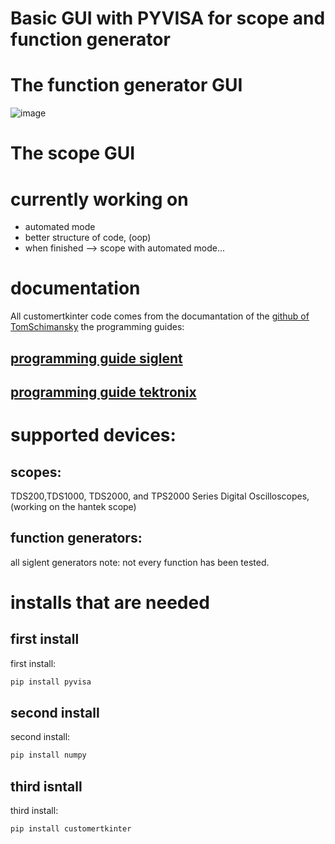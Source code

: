 # Basic GUI with PYVISA for scope and function generator
# The function generator GUI
![image](https://github.com/basktanios/PYVISA_SIGLENT/assets/108866346/6659647c-a9b3-4b3d-a9be-a50931a64af1)



# The scope GUI


# currently working on 
- automated mode
- better structure of code, (oop)
- when finished --> scope with automated mode...

# documentation
All customertkinter code comes from the documantation of the [github of TomSchimansky](https://github.com/TomSchimansky/CustomTkinter)
the programming guides:
## [programming guide siglent](https://siglentna.com/USA_website_2014/Documents/Program_Material/SDG_ProgrammingGuide_PG_E03B.pdf)
## [programming guide tektronix](https://www.tek.com/en/oscilloscope/tds1000-manual)

# supported devices:
## scopes:
TDS200,TDS1000, TDS2000, and TPS2000 Series Digital Oscilloscopes, (working on the hantek scope)
## function generators: 
all siglent generators
note:
not every function has been tested.

# installs that are needed 
## first install
first install:
```bash
pip install pyvisa
```
## second install
second install:
```bash
pip install numpy 
```
## third isntall
third install: 
```bash
pip install customertkinter 
```


